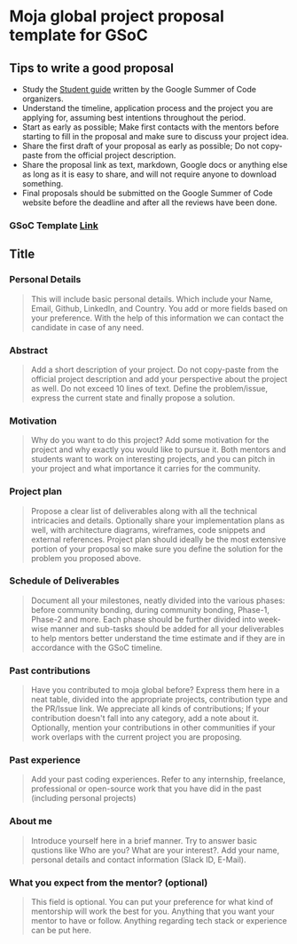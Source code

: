 # Moja global project proposal template for GSoC

## Tips to write a good proposal

- Study the [Student guide](https://google.github.io/gsocguides/student/) written by the Google Summer of Code organizers.
- Understand the timeline, application process and the project you are applying for, assuming best intentions throughout the period.
- Start as early as possible; Make first contacts with the mentors before starting to fill in the proposal and make sure to discuss your project idea.
- Share the first draft of your proposal as early as possible; Do not copy-paste from the official project description.
- Share the proposal link as text, markdown, Google docs or anything else as long as it is easy to share, and will not require anyone to download something.
- Final proposals should be submitted on the Google Summer of Code website before the deadline and after all the reviews have been done.

### GSoC Template [Link](https://docs.google.com/document/d/1A6PnUWaxuFcl4Mwydgq7WluHJ1XkYVd5cX_-fSwgXpo/edit#)

## Title

### Personal Details

> This will include basic personal details. Which include your Name, Email, Github, LinkedIn, and Country. You add or more fields based on your preference. With the help of this information we can contact the candidate in case of any need.

### Abstract

> Add a short description of your project. Do not copy-paste from the official project description and add your perspective about the project as well. Do not exceed 10 lines of text. Define the problem/issue, express the current state and finally propose a solution.

### Motivation

> Why do you want to do this project? Add some motivation for the project and why exactly you would like to pursue it. Both mentors and students want to work on interesting projects, and you can pitch in your project and what importance it carries for the community.

### Project plan

> Propose a clear list of deliverables along with all the technical intricacies and details. Optionally share your implementation plans as well, with architecture diagrams, wireframes, code snippets and external references. Project plan should ideally be the most extensive portion of your proposal so make sure you define the solution for the problem you proposed above.

### Schedule of Deliverables

> Document all your milestones, neatly divided into the various phases: before community bonding, during community bonding, Phase-1, Phase-2 and more. Each phase should be further divided into week-wise manner and sub-tasks should be added for all your deliverables to help mentors better understand the time estimate and if they are in accordance with the GSoC timeline.

### Past contributions

> Have you contributed to moja global before? Express them here in a neat table, divided into the appropriate projects, contribution type and the PR/Issue link. We appreciate all kinds of contributions; If your contribution doesn't fall into any category, add a note about it. Optionally, mention your contributions in other communities if your work overlaps with the current project you are proposing.

### Past experience

> Add your past coding experiences. Refer to any internship, freelance, professional or open-source work that you have did in the past (including personal projects)

### About me

> Introduce yourself here in a brief manner. Try to answer basic qustions like Who are you? What are your interest?. Add your name, personal details and contact information (Slack ID, E-Mail).

### What you expect from the mentor? (optional)

> This field is optional. You can put your preference for what kind of mentorship will work the best for you. Anything that you want your mentor to have or follow. Anything regarding tech stack or experience can be put here.
